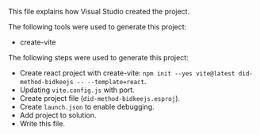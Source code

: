 This file explains how Visual Studio created the project.

The following tools were used to generate this project:
- create-vite

The following steps were used to generate this project:
- Create react project with create-vite: `npm init --yes vite@latest did-method-bidkeejs -- --template=react`.
- Updating `vite.config.js` with port.
- Create project file (`did-method-bidkeejs.esproj`).
- Create `launch.json` to enable debugging.
- Add project to solution.
- Write this file.
